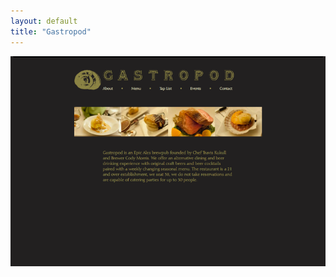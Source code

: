 ```yaml
---
layout: default
title: "Gastropod"
---
```

[![Gastropod](/assets/portfolio/gastropod.png)](/assets/portfolio/gastropod.png)
